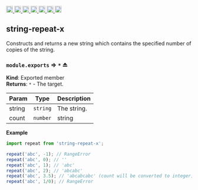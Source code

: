 <a
  href="https://travis-ci.org/Xotic750/string-repeat-x"
  title="Travis status">
<img
  src="https://travis-ci.org/Xotic750/string-repeat-x.svg?branch=master"
  alt="Travis status" height="18">
</a>
<a
  href="https://david-dm.org/Xotic750/string-repeat-x"
  title="Dependency status">
<img src="https://david-dm.org/Xotic750/string-repeat-x/status.svg"
  alt="Dependency status" height="18"/>
</a>
<a
  href="https://david-dm.org/Xotic750/string-repeat-x?type=dev"
  title="devDependency status">
<img src="https://david-dm.org/Xotic750/string-repeat-x/dev-status.svg"
  alt="devDependency status" height="18"/>
</a>
<a
  href="https://badge.fury.io/js/string-repeat-x"
  title="npm version">
<img src="https://badge.fury.io/js/string-repeat-x.svg"
  alt="npm version" height="18">
</a>
<a
  href="https://www.jsdelivr.com/package/npm/string-repeat-x"
  title="jsDelivr hits">
<img src="https://data.jsdelivr.com/v1/package/npm/string-repeat-x/badge?style=rounded"
  alt="jsDelivr hits" height="18">
</a>
<a
  href="https://bettercodehub.com/results/Xotic750/string-repeat-x"
  title="bettercodehub score">
<img src="https://bettercodehub.com/edge/badge/Xotic750/string-repeat-x?branch=master"
  alt="bettercodehub score" height="18">
</a>
<a
  href="https://coveralls.io/github/Xotic750/string-repeat-x?branch=master"
  title="Coverage Status">
<img src="https://coveralls.io/repos/github/Xotic750/string-repeat-x/badge.svg?branch=master"
  alt="Coverage Status" height="18">
</a>

<a name="module_string-repeat-x"></a>

## string-repeat-x

Constructs and returns a new string which contains the specified number of copies of the string.

<a name="exp_module_string-repeat-x--module.exports"></a>

### `module.exports` ⇒ <code>\*</code> ⏏

**Kind**: Exported member  
**Returns**: <code>\*</code> - The target.  

| Param    | Type                       | Description |
| -------- | -------------------------- | ----------- |
| string   | <code>string</code>        | The string. |
| count    | <code>number|string</code> | The count.  |

**Example**

```js
import repeat from 'string-repeat-x';

repeat('abc', -1); // RangeError
repeat('abc', 0); // ''
repeat('abc', 1); // 'abc'
repeat('abc', 2); // 'abcabc'
repeat('abc', 3.5); // 'abcabcabc' (count will be converted to integer)
repeat('abc', 1/0); // RangeError
```
